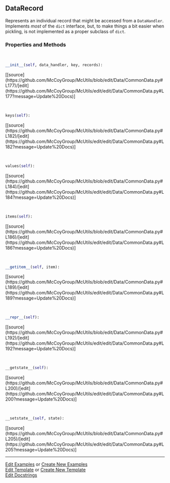 ## <a id="McUtils.Data.CommonData.DataRecord">DataRecord</a>
Represents an individual record that might be accessed from a `DataHandler`.
Implements _most_ of the `dict` interface, but, to make things a bit easier when
pickling, is not implemented as a proper subclass of `dict`.

### Properties and Methods
<a id="McUtils.Data.CommonData.DataRecord.__init__" class="docs-object-method">&nbsp;</a> 
```python
__init__(self, data_handler, key, records): 
```
<div class="docs-source-link" markdown="1">
[[source](https://github.com/McCoyGroup/McUtils/blob/edit/Data/CommonData.py#L177)/[edit](https://github.com/McCoyGroup/McUtils/edit/edit/Data/CommonData.py#L177?message=Update%20Docs)]
</div>

<a id="McUtils.Data.CommonData.DataRecord.keys" class="docs-object-method">&nbsp;</a> 
```python
keys(self): 
```
<div class="docs-source-link" markdown="1">
[[source](https://github.com/McCoyGroup/McUtils/blob/edit/Data/CommonData.py#L182)/[edit](https://github.com/McCoyGroup/McUtils/edit/edit/Data/CommonData.py#L182?message=Update%20Docs)]
</div>

<a id="McUtils.Data.CommonData.DataRecord.values" class="docs-object-method">&nbsp;</a> 
```python
values(self): 
```
<div class="docs-source-link" markdown="1">
[[source](https://github.com/McCoyGroup/McUtils/blob/edit/Data/CommonData.py#L184)/[edit](https://github.com/McCoyGroup/McUtils/edit/edit/Data/CommonData.py#L184?message=Update%20Docs)]
</div>

<a id="McUtils.Data.CommonData.DataRecord.items" class="docs-object-method">&nbsp;</a> 
```python
items(self): 
```
<div class="docs-source-link" markdown="1">
[[source](https://github.com/McCoyGroup/McUtils/blob/edit/Data/CommonData.py#L186)/[edit](https://github.com/McCoyGroup/McUtils/edit/edit/Data/CommonData.py#L186?message=Update%20Docs)]
</div>

<a id="McUtils.Data.CommonData.DataRecord.__getitem__" class="docs-object-method">&nbsp;</a> 
```python
__getitem__(self, item): 
```
<div class="docs-source-link" markdown="1">
[[source](https://github.com/McCoyGroup/McUtils/blob/edit/Data/CommonData.py#L189)/[edit](https://github.com/McCoyGroup/McUtils/edit/edit/Data/CommonData.py#L189?message=Update%20Docs)]
</div>

<a id="McUtils.Data.CommonData.DataRecord.__repr__" class="docs-object-method">&nbsp;</a> 
```python
__repr__(self): 
```
<div class="docs-source-link" markdown="1">
[[source](https://github.com/McCoyGroup/McUtils/blob/edit/Data/CommonData.py#L192)/[edit](https://github.com/McCoyGroup/McUtils/edit/edit/Data/CommonData.py#L192?message=Update%20Docs)]
</div>

<a id="McUtils.Data.CommonData.DataRecord.__getstate__" class="docs-object-method">&nbsp;</a> 
```python
__getstate__(self): 
```
<div class="docs-source-link" markdown="1">
[[source](https://github.com/McCoyGroup/McUtils/blob/edit/Data/CommonData.py#L200)/[edit](https://github.com/McCoyGroup/McUtils/edit/edit/Data/CommonData.py#L200?message=Update%20Docs)]
</div>

<a id="McUtils.Data.CommonData.DataRecord.__setstate__" class="docs-object-method">&nbsp;</a> 
```python
__setstate__(self, state): 
```
<div class="docs-source-link" markdown="1">
[[source](https://github.com/McCoyGroup/McUtils/blob/edit/Data/CommonData.py#L205)/[edit](https://github.com/McCoyGroup/McUtils/edit/edit/Data/CommonData.py#L205?message=Update%20Docs)]
</div>





___

[Edit Examples](https://github.com/McCoyGroup/McUtils/edit/edit/ci/examples/McUtils/Data/CommonData/DataRecord.md) or 
[Create New Examples](https://github.com/McCoyGroup/McUtils/new/edit/?filename=ci/examples/McUtils/Data/CommonData/DataRecord.md) <br/>
[Edit Template](https://github.com/McCoyGroup/McUtils/edit/edit/ci/docs/McUtils/Data/CommonData/DataRecord.md) or 
[Create New Template](https://github.com/McCoyGroup/McUtils/new/edit/?filename=ci/docs/templates/McUtils/Data/CommonData/DataRecord.md) <br/>
[Edit Docstrings](https://github.com/McCoyGroup/McUtils/edit/edit/McUtils/Data/CommonData.py?message=Update%20Docs)